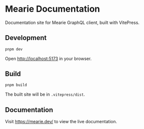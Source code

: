 # Mearie Documentation

Documentation site for Mearie GraphQL client, built with VitePress.

## Development

```bash
pnpm dev
```

Open <http://localhost:5173> in your browser.

## Build

```bash
pnpm build
```

The built site will be in `.vitepress/dist`.

## Documentation

Visit <https://mearie.dev/> to view the live documentation.
